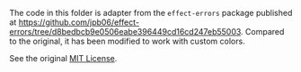 The code in this folder is adapter from the `effect-errors` package published at https://github.com/jpb06/effect-errors/tree/d8bedbcb9e0506eabe396449cd16cd247eb55003.
Compared to the original, it has been modified to work with custom colors.

See the original [MIT License](https://github.com/jpb06/effect-errors/blob/d8bedbcb9e0506eabe396449cd16cd247eb55003/LICENSE).
